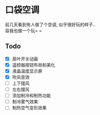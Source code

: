 # 口袋空调

前几天看到有人做了个空调, 似乎很好玩的样子..  
容我也做一个玩= =

## Todo

- [x] 扇叶开关动画
- [x] 遥控器按钮布局和美化
- [x] 液晶温度显示屏
- [x] 吹风音效
- [ ] 上下摆风
- [ ] 左右摆风
- [ ] 添加制冷和制热功能
- [ ] 制冷雾气效果
- [ ] 制热空气变形效果
